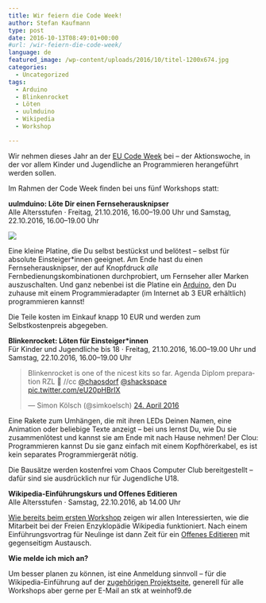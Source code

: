 ```yaml
---
title: Wir feiern die Code Week!
author: Stefan Kaufmann
type: post
date: 2016-10-13T08:49:01+00:00
#url: /wir-feiern-die-code-week/
language: de
featured_image: /wp-content/uploads/2016/10/titel-1200x674.jpg
categories:
  - Uncategorized
tags:
  - Arduino
  - Blinkenrocket
  - Löten
  - uulmduino
  - Wikipedia
  - Workshop

---
```

Wir nehmen dieses Jahr an der [EU Code Week][1] bei – der Aktionswoche, in der vor allem Kinder und Jugendliche an Programmieren herangeführt werden sollen.

Im Rahmen der Code Week finden bei uns fünf Workshops statt:

**uulmduino: Löte Dir einen Fernseherausknipser**  
Alle Altersstufen · Freitag, 21.10.2016, 16.00–19.00 Uhr und Samstag, 22.10.2016, 16.00–19.00 Uhr

![](/wp-content/uploads/2016/10/titel.jpg)

Eine kleine Platine, die Du selbst bestückst und belötest – selbst für absolute Einsteiger\*innen geeignet. Am Ende hast du einen Fernseherausknipser, der auf Knopfdruck _alle_ Fernbedienungskombinationen durchprobiert, um Fernseher aller Marken auszuschalten. Und ganz nebenbei ist die Platine ein [Arduino][3], den Du zuhause mit einem Programmieradapter (im Internet ab 3 EUR erhältlich) programmieren kannst!

Die Teile kosten im Einkauf knapp 10 EUR und werden zum Selbstkostenpreis abgegeben.

**Blinkenrocket: Löten für Einsteiger\*innen**  
Für Kinder und Jugendliche bis 18 · Freitag, 21.10.2016, 16.00–19.00 Uhr und Samstag, 22.10.2016, 16.00–19.00 Uhr

<blockquote class="twitter-tweet" data-lang="de">
  <p dir="ltr" lang="en">
    Blinkenrocket is one of the nicest kits so far. Agenda Diplom preparation RZL 🙂 //cc <a href="https://twitter.com/chaosdorf">@chaosdorf</a> <a href="https://twitter.com/shackspace">@shackspace</a> <a href="https://t.co/eU20pHBrIX">pic.twitter.com/eU20pHBrIX</a>
  </p>
  
  <p>
    — Simon Kölsch (@simkoelsch) <a href="https://twitter.com/simkoelsch/status/724186763548332032">24. April 2016</a>
  </p>
</blockquote>



Eine Rakete zum Umhängen, die mit ihren LEDs Deinen Namen, eine Animation oder beliebige Texte anzeigt – bei uns lernst Du, wie Du sie zusammenlötest und kannst sie am Ende mit nach Hause nehmen! Der Clou: Programmieren kannst Du sie ganz einfach mit einem Kopfhörerkabel, es ist kein separates Programmiergerät nötig.

Die Bausätze werden kostenfrei vom Chaos Computer Club bereitgestellt – dafür sind sie ausdrücklich nur für Jugendliche U18.

**Wikipedia-Einführungskurs und Offenes Editieren**  
Alle Altersstufen · Samstag, 22.10.2016, ab 14.00 Uhr

[Wie bereits beim ersten Workshop][4] zeigen wir allen Interessierten, wie die Mitarbeit bei der Freien Enzyklopädie Wikipedia funktioniert. Nach einem Einführungsvortrag für Neulinge ist dann Zeit für ein [Offenes Editieren][5] mit gegenseitigm Austausch.

**Wie melde ich mich an?**

Um besser planen zu können, ist eine Anmeldung sinnvoll – für die Wikipedia-Einführung auf der [zugehörigen Projektseite][6], generell für alle Workshops aber gerne per E-Mail an stk at weinhof9.de

 [1]: http://codeweek.de
 [2]: /wp-content/uploads/2016/10/titel.jpg
 [3]: https://de.wikipedia.org/wiki/Arduino_(Plattform)
 [4]: /und-noch-ein-prototyp-der-erste-wikipedia-einfuehrungsworkshop/
 [5]: https://de.wikipedia.org/wiki/Wikipedia:Offenes_Editieren
 [6]: https://de.wikipedia.org/wiki/Wikipedia:Ulm/Neu-Ulm
